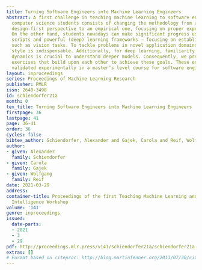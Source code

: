 ```yaml
---
title: Turning Software Engineers into Machine Learning Engineers
abstract: A first challenge in teaching machine learning to software engineering and
  computer science students consists of changing the methodology from a constructive
  design-first perspective to an empirical one, focusing on proper experimental work.
  On the other hand, students nowadays can make significant progress using existing
  scripts and powerful (deep) learning frameworks – focusing on established use cases
  such as vision tasks. To tackle problems in novel application domains, a clean methodological
  style is indispensable. Additionally, for deep learning, familiarity with gradient
  dynamics is crucial to understand deeper models. Consequently, we present three
  exercises that build upon each other to achieve these goals. These exercises are
  validated experimentally in a master’s level course for software engineers.
layout: inproceedings
series: Proceedings of Machine Learning Research
publisher: PMLR
issn: 2640-3498
id: schiendorfer21a
month: 0
tex_title: Turning Software Engineers into Machine Learning Engineers
firstpage: 36
lastpage: 41
page: 36-41
order: 36
cycles: false
bibtex_author: Schiendorfer, Alexander and Gajek, Carola and Reif, Wolfgang
author:
- given: Alexander
  family: Schiendorfer
- given: Carola
  family: Gajek
- given: Wolfgang
  family: Reif
date: 2021-03-29
address:
container-title: Proceedings of the first Teaching Machine Learning and Artificial
  Intelligence Workshop
volume: '141'
genre: inproceedings
issued:
  date-parts:
  - 2021
  - 3
  - 29
pdf: http://proceedings.mlr.press/v141/schiendorfer21a/schiendorfer21a.pdf
extras: []
# Format based on citeproc: http://blog.martinfenner.org/2013/07/30/citeproc-yaml-for-bibliographies/
---
```

